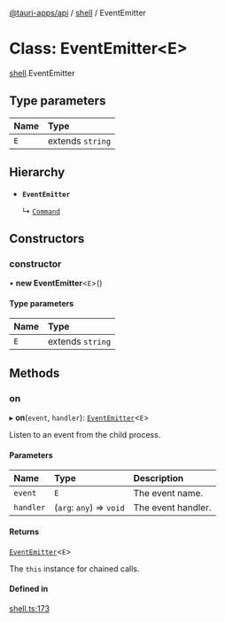 [@tauri-apps/api](../README.md) / [shell](../modules/shell.md) / EventEmitter

# Class: EventEmitter<E\>

[shell](../modules/shell.md).EventEmitter

## Type parameters

| Name | Type |
| :------ | :------ |
| `E` | extends `string` |

## Hierarchy

- **`EventEmitter`**

  ↳ [`Command`](shell.Command.md)

## Constructors

### constructor

• **new EventEmitter**<`E`\>()

#### Type parameters

| Name | Type |
| :------ | :------ |
| `E` | extends `string` |

## Methods

### on

▸ **on**(`event`, `handler`): [`EventEmitter`](shell.EventEmitter.md)<`E`\>

Listen to an event from the child process.

#### Parameters

| Name | Type | Description |
| :------ | :------ | :------ |
| `event` | `E` | The event name. |
| `handler` | (`arg`: `any`) => `void` | The event handler. |

#### Returns

[`EventEmitter`](shell.EventEmitter.md)<`E`\>

The `this` instance for chained calls.

#### Defined in

[shell.ts:173](https://github.com/tauri-apps/tauri/blob/c8667f9/tooling/api/src/shell.ts#L173)
